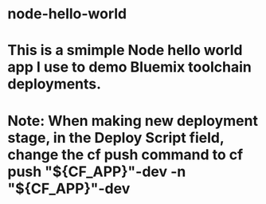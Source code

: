 # node-hello-world
# This is a smimple Node hello world app I use to demo Bluemix toolchain deployments.
# Note: When making new deployment stage, in the Deploy Script field, change the cf push command to cf push "${CF_APP}"-dev -n "${CF_APP}"-dev
